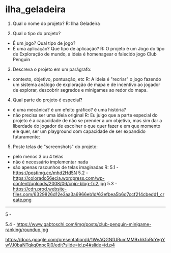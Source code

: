 # ilha_geladeira
1. Qual o nome do projeto?
R: Ilha Geladeira

2. Qual o tipo do projeto?
- É um jogo? Qual tipo de jogo?
- É uma aplicação? Que tipo de aplicação?
R: O projeto é um Jogo do tipo de Exploração de mundo, a ideia é homenagear o falecido jogo Club Penguin

3. Descreva o projeto em um parágrafo:
- contexto, objetivo, pontuação, etc
R: A ideia é "recriar" o jogo fazendo um sistema análogo de exploração de mapa e de incentivo ao jogador de explorar, descobrir segredos e minigames ao redor do mapa.

4. Qual parte do projeto é especial?
- é uma mecânica? é um efeito gráfico? é uma história?
- não precisa ser uma ideia original
R: Eu julgo que a parte especial do projeto é a capacidade de não se prender a um objetivo, mas sim dar a liberdade do jogador de escolher o que quer fazer e em que momento ele quer, ser um playground com capacidade de ser expandido futuramente;

5. Poste telas de "screenshots" do projeto:
- pelo menos 3 ou 4 telas
- não é necessário implementar nada
- são apenas rascunhos de telas imaginadas
R: 5.1 - https://postimg.cc/mhd2Hd5N
5.2 - https://colorado56ecia.wordpress.com/wp-content/uploads/2008/06/cpip-blog-fri2.jpg
5.3 - https://cdn.prod.website-files.com/6329826d12e3aa3a6966eb1d/63efbea5b6d7ccf214cbedd1_create.png
______________________________________________


5 - 

5.4 - https://www.gabtoschi.com/img/posts/club-penguin-minigame-ranking/roundup.jpg

https://docs.google.com/presentation/d/1WeAQGNfURumMM9xhkfoRcYegYwVJ0baNTqkq0npcRj0/edit?slide=id.p4#slide=id.p4
